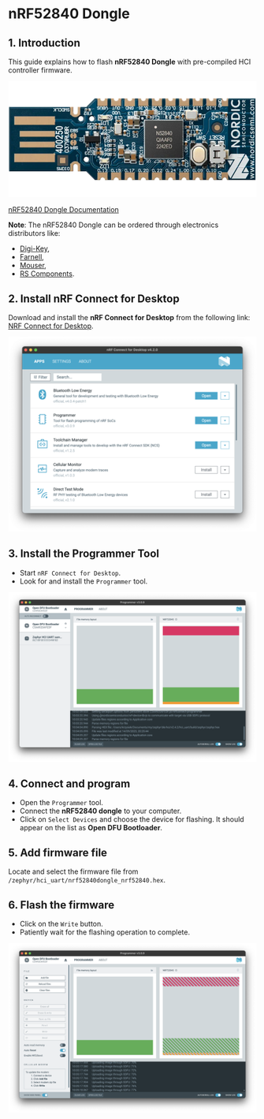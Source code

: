 # nRF52840 Dongle

## 1. Introduction

This guide explains how to flash **nRF52840 Dongle** with pre-compiled HCI controller firmware.

![nRF52840 Dongle Image](./imgs/nrf52840-dongle.png)

[nRF52840 Dongle Documentation](https://www.nordicsemi.com/Products/Development-hardware/nrf52840-dongle)

**Note**: The nRF52840 Dongle can be ordered through electronics distributors like:

- [Digi-Key](https://www.digikey.com/),
- [Farnell](https://www.farnell.com/),
- [Mouser](https://www.mouser.com/),
- [RS Components](https://www.rs-online.com/).

## 2. Install nRF Connect for Desktop

Download and install the **nRF Connect for Desktop** from the following link: [NRF Connect for Desktop](https://www.nordicsemi.com/Products/Development-tools/nRF-Connect-for-Desktop/Download?lang=en#infotabs).

![nRF Connect for Desktop Installation Image](imgs/nrf-connect.png)

## 3. Install the Programmer Tool

- Start `nRF Connect for Desktop`.
- Look for and install the `Programmer` tool.

![Programmer Tool Image](imgs/nrf-select-device.png)

## 4. Connect and program

- Open the `Programmer` tool.
- Connect the **nRF52840 dongle** to your computer.
- Click on `Select Devices` and choose the device for flashing. It should appear on the list as **Open DFU Bootloader**.

## 5. Add firmware file

Locate and select the firmware file from `/zephyr/hci_uart/nrf52840dongle_nrf52840.hex`.

## 6. Flash the firmware

- Click on the `Write` button.
- Patiently wait for the flashing operation to complete.

![Programmer Tool Image](imgs/nrf-flashing.png)
